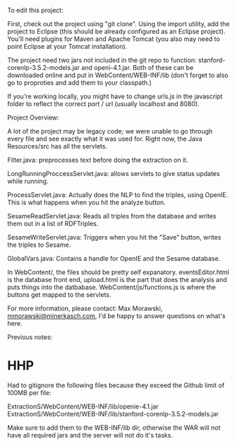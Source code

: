 
To edit this project:

First, check out the project using "git clone".  Using the import utility, add the project to Eclipse (this should be already configured as an Eclipse project).  You'll need plugins for Maven and Apache Tomcat (you also may need to point Eclipse at your Tomcat installation).

The project need two jars not included in the git repo to function: stanford-corenlp-3.5.2-models.jar and openi-4.1.jar.  Both of these can be downloaded online and put in WebContent/WEB-INF/lib (don't forget to also go to proproties and add them to your classpath.)

If you're working locally, you might have to change urls.js in the javascript folder to reflect the correct port / url (usually localhost and 8080). 

Project Overview:

A lot of the project may be legacy code; we were unable to go through every file and see exactly what it was used for.  Right now, the Java Resources/src has all the servlets.

Filter.java: preprocesses text before doing the extraction on it.

LongRunningProccessServlet.java: allows servlets to give status updates while running.

ProcessServlet.java: Actually does the NLP to find the triples, using OpenIE.  This is what happens when you hit the analyze button.

SesameReadServlet.java: Reads all triples from the database and writes them out in a list of RDFTriples.

SesameWriteServlet.java: Triggers when you hit the "Save" button, writes the triples to Sesame.

GlobalVars.java: Contains a handle for OpenIE and the Sesame database.

In WebContent/, the files should be pretty self expanatory.  eventsEditor.html is the database front end, upload.html is the part that does the analysis and puts things into the datbabase.  WebContent/js/functions.js is where the buttons get mapped to the servlets.

For more information, please contact: Max Morawski, mmorawski@minerkasch.com, I'd be happy to answer questions on what's here.


Previous notes:

# HHP

Had to gitignore the following files because they exceed the Github limit of 100MB per file:

ExtractionS/WebContent/WEB-INF/lib/openie-4.1.jar
ExtractionS/WebContent/WEB-INF/lib/stanford-corenlp-3.5.2-models.jar

Make sure to add them to the WEB-INF/lib dir, otherwise the WAR will not have all required jars and the server will not do it's tasks.
